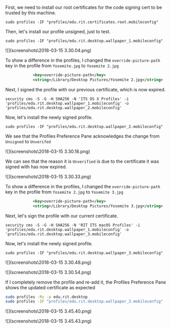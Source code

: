 First, we need to install our root certificates for the code signing cert to be trusted by this machine.

`sudo profiles -IF "profiles/edu.rit.certificates.root.mobileconfig"`

Then, let's install our profile unsigned, just to test.

`sudo profiles -IF "profiles/edu.rit.desktop.wallpaper_1.mobileconfig"`

![](screenshots\2018-03-15 3.30.04.png)

To show a difference in the profiles, I changed the `override-picture-path` key in the profile from `Yosemite.jpg` to `Yosemite 2.jpg`

```xml
			<key>override-picture-path</key>
			<string>/Library/Desktop Pictures/Yosemite 2.jpg</string>
```

Next, I signed the profile with our previous certificate, which is now expired. 

`security cms -S -G -H SHA256 -N 'ITS OS X Profiles' -i 'profiles/edu.rit.desktop.wallpaper_1.mobileconfig' -o 'profiles/edu.rit.desktop.wallpaper_2.mobileconfig'`

Now, let's install the newly signed profile.

`sudo profiles -IF "profiles/edu.rit.desktop.wallpaper_2.mobileconfig"`

We see that the Profiles Preference Pane acknowledges the change from `Unsigned` to `Unverifed`

![](screenshots\2018-03-15 3.30.18.png)

We can see that the reason it is `Unverified` is due to the certificate it was signed with has now expired.

![](screenshots\2018-03-15 3.30.33.png)

To show a difference in the profiles, I changed the `override-picture-path` key in the profile from `Yosemite 2.jpg` to `Yosemite 3.jpg`

```xml
			<key>override-picture-path</key>
			<string>/Library/Desktop Pictures/Yosemite 3.jpg</string>
```

Next, let's sign the profile with our current certificate. 

`security cms -S -G -H SHA256 -N 'RIT ITS macOS Profiles' -i 'profiles/edu.rit.desktop.wallpaper_1.mobileconfig' -o 'profiles/edu.rit.desktop.wallpaper_3.mobileconfig'`

Now, let's install the newly signed profile.

`sudo profiles -IF "profiles/edu.rit.desktop.wallpaper_3.mobileconfig"`

![](screenshots\2018-03-15 3.30.48.png)

![](screenshots\2018-03-15 3.30.54.png)

If I completely remove the profile and re-add it, the Profiles Preference Pane shows the updated certificate as expected

```bash
sudo profiles -Rv -p edu.rit.desktop
sudo profiles -IF "profiles/edu.rit.desktop.wallpaper_3.mobileconfig"
```

![](screenshots\2018-03-15 3.45.40.png)

![](screenshots\2018-03-15 3.45.43.png)